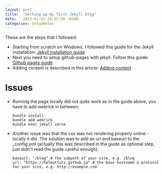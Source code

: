 ```yaml
---
layout: post
title:  "Setting up my first Jekyll blog"
date:   2023-01-03 20:55:50 +0100
categories: SetupNotes
---
```

These are the steps that I followed:  
- Starting from scratch on Windows, I followed this guide for the Jekyll installation: [Jekyll installation guide][jekyll-installation]
- Next you need to setup github-pages with jekyll. Follow this guide: [Github pages guide][ghpages-setup]
- Adding content is described in this article: [Adding content][adding-content-to-ghpages]
  
# Issues
- Running the page locally did not quite work as in the guide above, you have to add webrick in between: 
    ```
    bundle install
    bundle add webrick
    bundle exec jekyll serve
    ```
  
- Another issue was that the css was not rendering properly online - locally it did. The solution was to add an url and baseurl to the _config.yml (actually this was described in the guide as optional step, just didn't read the guide careful enough):  
    ```
    baseurl: "/blog" # the subpath of your site, e.g. /blog
    url: "https://helmutlutz.github.io" # the base hostname & protocol for your site, e.g. http://example.com
    ```


[jekyll-installation]: https://jekyllrb.com/docs/installation/windows/
[ghpages-setup]: https://docs.github.com/en/pages/setting-up-a-github-pages-site-with-jekyll/creating-a-github-pages-site-with-jekyll#creating-your-site
[adding-content-to-ghpages]: https://docs.github.com/en/pages/setting-up-a-github-pages-site-with-jekyll/adding-content-to-your-github-pages-site-using-jekyll